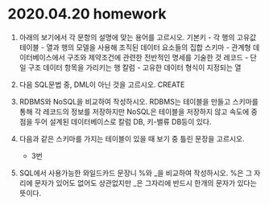 # 2020.04.20 homework

1. 아래의 보기에서 각 문항의 설명에 맞는 용어를 고르시오.
   기본키 - 각 행의 고유값
   테이블 - 열과 행의 모델을 사용해 조직된 데이터 요소들의 집합
   스키마 - 관계형 데이터베이스에서 구조와 제약조건에 관련한 전반적인 명세를 기술한 것
   레코드 - 단일 구조 데이터 항목을 가리키는 행
   칼럼 - 고유한 데이터 형식이 지정되는 열

2. 다음 SQL문법 중, DML이 아닌 것을 고르시오.
   CREATE
3. RDBMS와 NoSQL을 비교하여 작성하시오.
   RDBMS는 테이블을 만들고 스키마를 통해 각 레코드의 정보를 저장하지만 NoSQL은 테이블을 저장하지 않고 속도에 중점을 두어 설계된 데이터베이스로 칼럼 DB, 키-밸류 DB등이 있다.
4. 다음과 같은 스키마를 가지는 테이블이 있을 때 보기 중 틀린 문장을 고르시오.
   - 3번
5. SQL에서 사용가능한 와일드카드 문장니 %와 _을 비교하여 작성하시오.
   %은 그 자리에 문자가 있어도 없어도 상관없지만 _은 그자리에 반드시 한개의 문자가 있다는 뜻이다.

